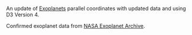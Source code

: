 An update of [Exoplanets](http://bl.ocks.org/syntagmatic/81569910d887d9c782fce11deac68f39) parallel coordinates with updated data and using D3 Version 4.

Confirmed exoplanet data from [NASA Exoplanet Archive](http://exoplanetarchive.ipac.caltech.edu/).
